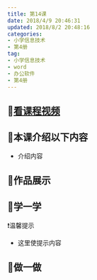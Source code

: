 ```yaml
---
title: 第14课 
date: 2018/4/9 20:46:31
updated: 2018/8/2 20:48:16
categories:
- 小学信息技术
- 第4册
tag: 
- 小学信息技术
- word
- 办公软件
- 第4册
---
```


## :cinema:[看课程视频](https://itdamo.ke.qq.com/)
## :mega:本课介绍以下内容
- 介绍内容
## :rainbow:作品展示

<!-- more -->

## :electric_plug:学一学

:heavy_exclamation_mark:温馨提示
- 这里使提示内容

## :pencil:做一做
